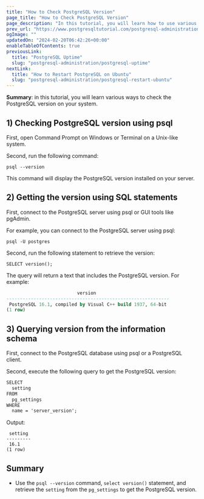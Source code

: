 ```yaml
---
title: "How to Check PostgreSQL Version"
page_title: "How to Check PostgreSQL Version"
page_description: "In this tutorial, you will learn how to use various ways to check the PostgreSQL version on your system."
prev_url: "https://www.postgresqltutorial.com/postgresql-administration/postgresql-version/"
ogImage: ""
updatedOn: "2024-02-20T06:42:26+00:00"
enableTableOfContents: true
previousLink: 
  title: "PostgreSQL Uptime"
  slug: "postgresql-administration/postgresql-uptime"
nextLink: 
  title: "How to Restart PostgreSQL on Ubuntu"
  slug: "postgresql-administration/postgresql-restart-ubuntu"
---
```





**Summary**: in this tutorial, you will learn various ways to check the PostgreSQL version on your system.


## 1\) Checking PostgreSQL version using psql

First, open Command Prompt on Windows or Terminal on a Unix\-like system.

Second, run the following command:


```csssql
psql --version
```
This command will display the PostgreSQL version installed on your server.


## 2\) Getting the version using SQL statements

First, connect to the PostgreSQL server using psql or GUI tools like pgAdmin.

For example, you can connect to the PostgreSQL server using psql:


```
psql -U postgres
```
Second, run the following statement to retrieve the version:


```
SELECT version();

```
The query will return a text that includes the PostgreSQL version. For example:


```sql
                          version
------------------------------------------------------------
 PostgreSQL 16.1, compiled by Visual C++ build 1937, 64-bit
(1 row)
```

## 3\) Querying version from the information schema

First, connect to the PostgreSQL database using psql or a PostgreSQL client.

Second, execute the following query to get the PostgreSQL version:


```css
SELECT 
  setting 
FROM 
  pg_settings 
WHERE 
  name = 'server_version';
```
Output:


```
 setting
---------
 16.1
(1 row)
```

## Summary

* Use the `psql --version` command, `select version()` statement, and retrieve the `setting` from the `pg_settings` to get the PostgreSQL version.

